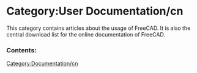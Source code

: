 # Category:User Documentation/cn
This category contains articles about the usage of FreeCAD. It is also the central download list for the online documentation of FreeCAD.

### Contents:

[Category:Documentation/cn](Category:Documentation/cn.md)

